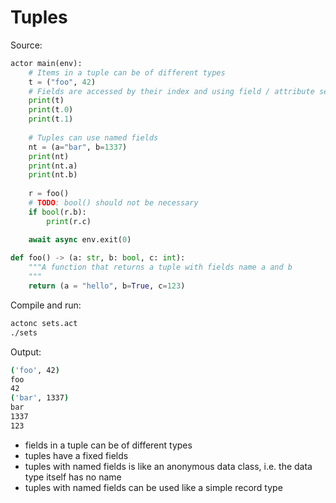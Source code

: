 # Tuples

Source:
```python
actor main(env):
    # Items in a tuple can be of different types
    t = ("foo", 42)
    # Fields are accessed by their index and using field / attribute selection style:
    print(t)
    print(t.0)
    print(t.1)
    
    # Tuples can use named fields
    nt = (a="bar", b=1337)
    print(nt)
    print(nt.a)
    print(nt.b)
    
    r = foo()
    # TODO: bool() should not be necessary
    if bool(r.b):
        print(r.c)

    await async env.exit(0)
    
def foo() -> (a: str, b: bool, c: int):
    """A function that returns a tuple with fields name a and b
    """
    return (a = "hello", b=True, c=123)
```

Compile and run:
```sh
actonc sets.act
./sets
```

Output:
```sh
('foo', 42)
foo
42
('bar', 1337)
bar
1337
123
```

- fields in a tuple can be of different types
- tuples have a fixed fields
- tuples with named fields is like an anonymous data class, i.e. the data type itself has no name
- tuples with named fields can be used like a simple record type
